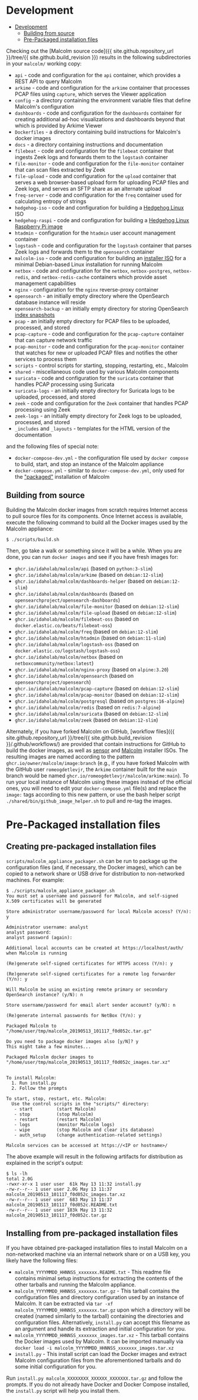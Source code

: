 # <a name="Development"></a>Development

* [Development](#Development)
    - [Building from source](#Build)
    - [Pre-Packaged installation files](#Packager)

Checking out the [Malcolm source code]({{ site.github.repository_url }}/tree/{{ site.github.build_revision }}) results in the following subdirectories in your `malcolm/` working copy:

* `api` - code and configuration for the `api` container, which provides a REST API to query Malcolm
* `arkime` - code and configuration for the `arkime` container that processes PCAP files using `capture`, which serves the Viewer application
* `config` - a directory containing the environment variable files that define Malcolm's configuration
* `dashboards` - code and configuration for the `dashboards` container for creating additional ad-hoc visualizations and dashboards beyond that which is provided by Arkime Viewer
* `Dockerfiles` - a directory containing build instructions for Malcolm's docker images
* `docs` - a directory containing instructions and documentation
* `filebeat` - code and configuration for the `filebeat` container that ingests Zeek logs and forwards them to the `logstash` container
* `file-monitor` - code and configuration for the `file-monitor` container that can scan files extracted by Zeek
* `file-upload` - code and configuration for the `upload` container that serves a web browser-based upload form for uploading PCAP files and Zeek logs, and serves an SFTP share as an alternate upload
* `freq-server` - code and configuration for the `freq` container used for calculating entropy of strings
* `hedgehog-iso` - code and configuration for building a [Hedgehog Linux](live-analysis.md#Hedgehog) ISO
* `hedgehog-raspi` - code and configuration for building a [Hedgehog Linux](live-analysis.md#Hedgehog) [Raspberry Pi image](hedgehog-raspi-build.md#HedgehogRaspiBuild)
* `htadmin` - configuration for the `htadmin` user account management container
* `logstash` - code and configuration for the `logstash` container that parses Zeek logs and forwards them to the `opensearch` container
* `malcolm-iso` - code and configuration for building an [installer ISO](malcolm-iso.md#ISO) for a minimal Debian-based Linux installation for running Malcolm
* `netbox` - code and configuration for the `netbox`, `netbox-postgres`, `netbox-redis`, and `netbox-redis-cache` containers which provide asset management capabilities
* `nginx` - configuration for the `nginx` reverse-proxy container
* `opensearch` - an initially empty directory where the OpenSearch database instance will reside
* `opensearch-backup` - an initially empty directory for storing OpenSearch [index snapshots](index-management.md#IndexManagement) 
* `pcap` - an initially empty directory for PCAP files to be uploaded, processed, and stored
* `pcap-capture` - code and configuration for the `pcap-capture` container that can capture network traffic
* `pcap-monitor` - code and configuration for the `pcap-monitor` container that watches for new or uploaded PCAP files and notifies the other services to process them
* `scripts` - control scripts for starting, stopping, restarting, etc., Malcolm
* `shared` - miscellaneous code used by various Malcolm components 
* `suricata` - code and configuration for the `suricata` container that handles PCAP processing using Suricata
* `suricata-logs` - an initially empty directory for Suricata logs to be uploaded, processed, and stored
* `zeek` - code and configuration for the `Zeek` container that handles PCAP processing using Zeek
* `zeek-logs` - an initially empty directory for Zeek logs to be uploaded, processed, and stored
* `_includes` and `_layouts` - templates for the HTML version of the documentation

and the following files of special note:

* `docker-compose-dev.yml` - the configuration file used by `docker compose` to build, start, and stop an instance of the Malcolm appliance
* `docker-compose.yml` - similar to `docker-compose-dev.yml`, only used for the ["packaged"](#Packager) installation of Malcolm

## <a name="Build"></a>Building from source

Building the Malcolm docker images from scratch requires Internet access to pull source files for its components. Once Internet access is available, execute the following command to build all the Docker images used by the Malcolm appliance:

```
$ ./scripts/build.sh
```

Then, go take a walk or something since it will be a while. When you are done, you can run `docker images` and see if you have fresh images for:

* `ghcr.io/idaholab/malcolm/api` (based on `python:3-slim`)
* `ghcr.io/idaholab/malcolm/arkime` (based on `debian:12-slim`)
* `ghcr.io/idaholab/malcolm/dashboards-helper` (based on `debian:12-slim`)
* `ghcr.io/idaholab/malcolm/dashboards` (based on `opensearchproject/opensearch-dashboards`)
* `ghcr.io/idaholab/malcolm/file-monitor` (based on `debian:12-slim`)
* `ghcr.io/idaholab/malcolm/file-upload` (based on `debian:12-slim`)
* `ghcr.io/idaholab/malcolm/filebeat-oss` (based on `docker.elastic.co/beats/filebeat-oss`)
* `ghcr.io/idaholab/malcolm/freq` (based on `debian:12-slim`)
* `ghcr.io/idaholab/malcolm/htadmin` (based on `debian:11-slim`)
* `ghcr.io/idaholab/malcolm/logstash-oss` (based on `docker.elastic.co/logstash/logstash-oss`)
* `ghcr.io/idaholab/malcolm/netbox` (based on `netboxcommunity/netbox:latest`)
* `ghcr.io/idaholab/malcolm/nginx-proxy` (based on `alpine:3.20`)
* `ghcr.io/idaholab/malcolm/opensearch` (based on `opensearchproject/opensearch`)
* `ghcr.io/idaholab/malcolm/pcap-capture` (based on `debian:12-slim`)
* `ghcr.io/idaholab/malcolm/pcap-monitor` (based on `debian:12-slim`)
* `ghcr.io/idaholab/malcolm/postgresql` (based on `postgres:16-alpine`)
* `ghcr.io/idaholab/malcolm/redis` (based on `redis:7-alpine`)
* `ghcr.io/idaholab/malcolm/suricata` (based on `debian:12-slim`)
* `ghcr.io/idaholab/malcolm/zeek` (based on `debian:12-slim`)

Alternately, if you have forked Malcolm on GitHub, [workflow files]({{ site.github.repository_url }}/tree/{{ site.github.build_revision }}/.github/workflows/) are provided that contain instructions for GitHub to build the docker images, as well as [sensor](live-analysis.md#Hedgehog) and [Malcolm](malcolm-iso.md#ISO) installer ISOs. The resulting images are named according to the pattern `ghcr.io/owner/malcolm/image:branch` (e.g., if you have forked Malcolm with the GitHub user `romeogdetlevjr`, the `Arkime` container built for the `main` branch would be named `ghcr.io/romeogdetlevjr/malcolm/arkime:main`). To run your local instance of Malcolm using these images instead of the official ones, you will need to edit your `docker-compose.yml` file(s) and replace the `image:` tags according to this new pattern, or use the bash helper script `./shared/bin/github_image_helper.sh` to pull and re-tag the images.

# <a name="Packager"></a>Pre-Packaged installation files

## Creating pre-packaged installation files

`scripts/malcolm_appliance_packager.sh` can be run to package up the configuration files (and, if necessary, the Docker images), which can be copied to a network share or USB drive for distribution to non-networked machines. For example:

```
$ ./scripts/malcolm_appliance_packager.sh 
You must set a username and password for Malcolm, and self-signed X.509 certificates will be generated

Store administrator username/password for local Malcolm access? (Y/n): y

Administrator username: analyst
analyst password:
analyst password (again):

Additional local accounts can be created at https://localhost/auth/ when Malcolm is running

(Re)generate self-signed certificates for HTTPS access (Y/n): y 

(Re)generate self-signed certificates for a remote log forwarder (Y/n): y

Will Malcolm be using an existing remote primary or secondary OpenSearch instance? (y/N): n

Store username/password for email alert sender account? (y/N): n

(Re)generate internal passwords for NetBox (Y/n): y

Packaged Malcolm to "/home/user/tmp/malcolm_20190513_101117_f0d052c.tar.gz"

Do you need to package docker images also [y/N]? y
This might take a few minutes...

Packaged Malcolm docker images to "/home/user/tmp/malcolm_20190513_101117_f0d052c_images.tar.xz"


To install Malcolm:
  1. Run install.py
  2. Follow the prompts

To start, stop, restart, etc. Malcolm:
  Use the control scripts in the "scripts/" directory:
   - start         (start Malcolm)
   - stop          (stop Malcolm)
   - restart       (restart Malcolm)
   - logs          (monitor Malcolm logs)
   - wipe          (stop Malcolm and clear its database)
   - auth_setup    (change authentication-related settings)

Malcolm services can be accessed at https://<IP or hostname>/
```

The above example will result in the following artifacts for distribution as explained in the script's output:

```
$ ls -lh
total 2.0G
-rwxr-xr-x 1 user user  61k May 13 11:32 install.py
-rw-r--r-- 1 user user 2.0G May 13 11:37 malcolm_20190513_101117_f0d052c_images.tar.xz
-rw-r--r-- 1 user user  683 May 13 11:37 malcolm_20190513_101117_f0d052c.README.txt
-rw-r--r-- 1 user user 183k May 13 11:32 malcolm_20190513_101117_f0d052c.tar.gz
```

## Installing from pre-packaged installation files

If you have obtained pre-packaged installation files to install Malcolm on a non-networked machine via an internal network share or on a USB key, you likely have the following files:

* `malcolm_YYYYMMDD_HHNNSS_xxxxxxx.README.txt` - This readme file contains minimal setup instructions for extracting the contents of the other tarballs and running the Malcolm appliance.
* `malcolm_YYYYMMDD_HHNNSS_xxxxxxx.tar.gz` - This tarball contains the configuration files and directory configuration used by an instance of Malcolm. It can be extracted via `tar -xf malcolm_YYYYMMDD_HHNNSS_xxxxxxx.tar.gz` upon which a directory will be created (named similarly to the tarball) containing the directories and configuration files. Alternatively, `install.py` can accept this filename as an argument and handle its extraction and initial configuration for you.
* `malcolm_YYYYMMDD_HHNNSS_xxxxxxx_images.tar.xz` - This tarball contains the Docker images used by Malcolm. It can be imported manually via `docker load -i malcolm_YYYYMMDD_HHNNSS_xxxxxxx_images.tar.xz`
* `install.py` - This install script can load the Docker images and extract Malcolm configuration files from the aforementioned tarballs and do some initial configuration for you.

Run `install.py malcolm_XXXXXXXX_XXXXXX_XXXXXXX.tar.gz` and follow the prompts. If you do not already have Docker and Docker Compose installed, the `install.py` script will help you install them.